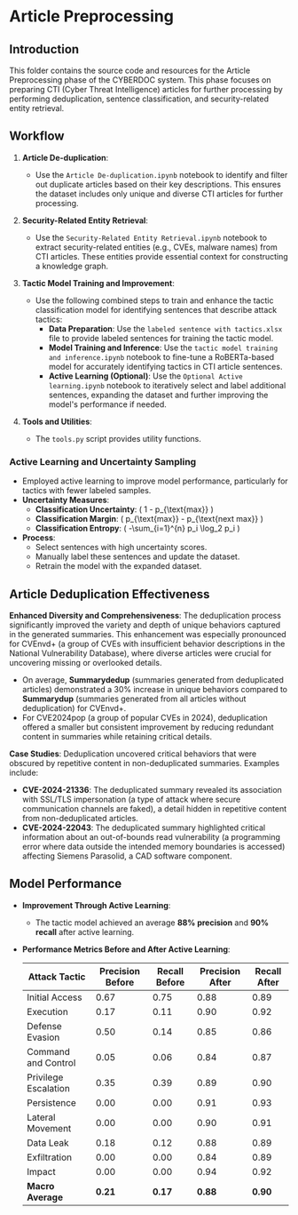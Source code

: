 # Article Preprocessing

## Introduction

This folder contains the source code and resources for the Article Preprocessing phase of the CYBERDOC system. This phase focuses on preparing CTI (Cyber Threat Intelligence) articles for further processing by performing deduplication, sentence classification, and security-related entity retrieval.

## Workflow

1. **Article De-duplication**:
   - Use the `Article De-duplication.ipynb` notebook to identify and filter out duplicate articles based on their key descriptions. This ensures the dataset includes only unique and diverse CTI articles for further processing.

2. **Security-Related Entity Retrieval**:
   - Use the `Security-Related Entity Retrieval.ipynb` notebook to extract security-related entities (e.g., CVEs, malware names) from CTI articles. These entities provide essential context for constructing a knowledge graph.

3. **Tactic Model Training and Improvement**:
   - Use the following combined steps to train and enhance the tactic classification model for identifying sentences that describe attack tactics:
     - **Data Preparation**: Use the `labeled sentence with tactics.xlsx` file to provide labeled sentences for training the tactic model.
     - **Model Training and Inference**: Use the `tactic model training and inference.ipynb` notebook to fine-tune a RoBERTa-based model for accurately identifying tactics in CTI article sentences.
     - **Active Learning (Optional)**: Use the `Optional Active learning.ipynb` notebook to iteratively select and label additional sentences, expanding the dataset and further improving the model's performance if needed.

4. **Tools and Utilities**:
   - The `tools.py` script provides utility functions.


### Active Learning and Uncertainty Sampling

- Employed active learning to improve model performance, particularly for tactics with fewer labeled samples.
- **Uncertainty Measures**:
  - **Classification Uncertainty**: \( 1 - p_{\text{max}} \)
  - **Classification Margin**: \( p_{\text{max}} - p_{\text{next max}} \)
  - **Classification Entropy**: \( -\sum_{i=1}^{n} p_i \log_2 p_i \)
- **Process**:
  - Select sentences with high uncertainty scores.
  - Manually label these sentences and update the dataset.
  - Retrain the model with the expanded dataset.
 
## Article Deduplication Effectiveness

**Enhanced Diversity and Comprehensiveness**: The deduplication process significantly improved the variety and depth of unique behaviors captured in the generated summaries. This enhancement was especially pronounced for CVEnvd+ (a group of CVEs with insufficient behavior descriptions in the National Vulnerability Database), where diverse articles were crucial for uncovering missing or overlooked details.

- On average, **Summarydedup** (summaries generated from deduplicated articles) demonstrated a 30% increase in unique behaviors compared to **Summarydup** (summaries generated from all articles without deduplication) for CVEnvd+.  
- For CVE2024pop (a group of popular CVEs in 2024), deduplication offered a smaller but consistent improvement by reducing redundant content in summaries while retaining critical details.

**Case Studies**: Deduplication uncovered critical behaviors that were obscured by repetitive content in non-deduplicated summaries. Examples include:  
- **CVE-2024-21336**: The deduplicated summary revealed its association with SSL/TLS impersonation (a type of attack where secure communication channels are faked), a detail hidden in repetitive content from non-deduplicated articles.  
- **CVE-2024-22043**: The deduplicated summary highlighted critical information about an out-of-bounds read vulnerability (a programming error where data outside the intended memory boundaries is accessed) affecting Siemens Parasolid, a CAD software component.  

## Model Performance

- **Improvement Through Active Learning**:
  - The tactic model achieved an average **88% precision** and **90% recall** after active learning.
- **Performance Metrics Before and After Active Learning**:

  | Attack Tactic       | Precision Before | Recall Before | Precision After | Recall After |
  |---------------------|------------------|---------------|-----------------|--------------|
  | Initial Access      | 0.67             | 0.75          | 0.88            | 0.89         |
  | Execution           | 0.17             | 0.11          | 0.90            | 0.92         |
  | Defense Evasion     | 0.50             | 0.14          | 0.85            | 0.86         |
  | Command and Control | 0.05             | 0.06          | 0.84            | 0.87         |
  | Privilege Escalation| 0.35             | 0.39          | 0.89            | 0.90         |
  | Persistence         | 0.00             | 0.00          | 0.91            | 0.93         |
  | Lateral Movement    | 0.00             | 0.00          | 0.90            | 0.91         |
  | Data Leak           | 0.18             | 0.12          | 0.88            | 0.89         |
  | Exfiltration        | 0.00             | 0.00          | 0.84            | 0.89         |
  | Impact              | 0.00             | 0.00          | 0.94            | 0.92         |
  | **Macro Average**   | **0.21**         | **0.17**      | **0.88**        | **0.90**     |


